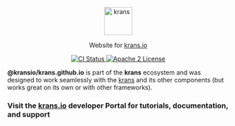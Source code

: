 <p align="center">
  <a href="https://krans.io">
    <img alt="krans" src="https://raw.githubusercontent.com/kransio/assets/master/icons/png/icon-header-repository.png" height="64" width='auto'>
  </a>
</p>


<p align="center">
  Website for <a href='https://krans.io'>krans.io</a>
</p>

<p align="center">
  <a href="https://github.com/kransio/krans.github.io/actions">
    <img alt="CI Status" src="https://github.com/kransio/krans.github.io/workflows/ci/badge.svg">
  </a>
  <a href="https://opensource.org/licenses/Apache-2.0">
    <img alt="Apache 2 License" src="https://img.shields.io/npm/l/krans">
  </a>
</p>

**@kransio/krans.github.io** is part of the **krans** ecosystem and was designed to work seamlessly with the [krans](https://krans.io) and its other components (but works great on its own or with other frameworks).

### Visit the [krans.io](https://krans.io) developer Portal for tutorials, documentation, and support